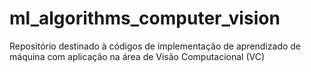 # ml_algorithms_computer_vision
Repositório destinado à códigos de implementação de aprendizado de máquina com aplicação na área de Visão Computacional (VC)
